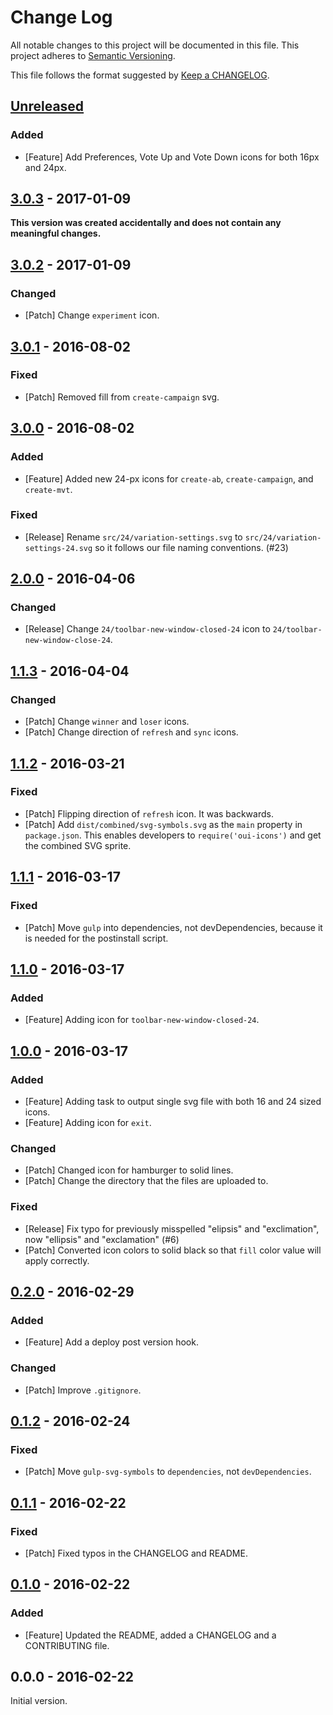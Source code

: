# Change Log
All notable changes to this project will be documented in this file.
This project adheres to [Semantic Versioning](http://semver.org/).

This file follows the format suggested by [Keep a CHANGELOG](https://github.com/olivierlacan/keep-a-changelog).

## [Unreleased][Unreleased]
### Added
- [Feature] Add Preferences, Vote Up and Vote Down icons for both 16px and 24px.

## [3.0.3][3.0.3] - 2017-01-09
__This version was created accidentally and does not contain any meaningful changes.__

## [3.0.2][3.0.2] - 2017-01-09
### Changed
- [Patch] Change `experiment` icon.

## [3.0.1][3.0.1] - 2016-08-02
### Fixed
- [Patch] Removed fill from `create-campaign` svg.

## [3.0.0][3.0.0] - 2016-08-02
### Added
- [Feature] Added new 24-px icons for `create-ab`, `create-campaign`, and `create-mvt`.

### Fixed
- [Release] Rename `src/24/variation-settings.svg` to `src/24/variation-settings-24.svg` so it follows our file naming conventions. (#23)

## [2.0.0][2.0.0] - 2016-04-06
### Changed
- [Release] Change `24/toolbar-new-window-closed-24` icon to `24/toolbar-new-window-close-24`.

## [1.1.3][1.1.3] - 2016-04-04
### Changed
- [Patch] Change `winner` and `loser` icons.
- [Patch] Change direction of `refresh` and `sync` icons.

## [1.1.2][1.1.2] - 2016-03-21
### Fixed
- [Patch] Flipping direction of `refresh` icon. It was backwards.
- [Patch] Add `dist/combined/svg-symbols.svg` as the `main` property in `package.json`. This enables developers to `require('oui-icons')` and get the combined SVG sprite.

## [1.1.1][1.1.1] - 2016-03-17
### Fixed
- [Patch] Move `gulp` into dependencies, not devDependencies, because it is needed for the postinstall script.

## [1.1.0][1.1.0] - 2016-03-17
### Added
- [Feature] Adding icon for `toolbar-new-window-closed-24`.

## [1.0.0][1.0.0] - 2016-03-17
### Added
- [Feature] Adding task to output single svg file with both 16 and 24 sized icons.
- [Feature] Adding icon for `exit`.

### Changed
- [Patch] Changed icon for hamburger to solid lines.
- [Patch] Change the directory that the files are uploaded to.

### Fixed
- [Release] Fix typo for previously misspelled "elipsis" and "exclimation", now "ellipsis" and "exclamation" (#6)
- [Patch] Converted icon colors to solid black so that `fill` color value will apply correctly.

## [0.2.0][0.2.0] - 2016-02-29
### Added
- [Feature] Add a deploy post version hook.

### Changed
- [Patch] Improve `.gitignore`.

## [0.1.2][0.1.2] - 2016-02-24
### Fixed
- [Patch] Move `gulp-svg-symbols` to `dependencies`, not `devDependencies`.

## [0.1.1][0.1.1] - 2016-02-22
### Fixed
- [Patch] Fixed typos in the CHANGELOG and README.

## [0.1.0][0.1.0] - 2016-02-22
### Added
- [Feature] Updated the README, added a CHANGELOG and a CONTRIBUTING file.

## 0.0.0 - 2016-02-22
Initial version.

[Unreleased]: https://github.com/optimizely/oui-icons/compare/v3.0.3...HEAD
[0.1.0]: https://github.com/optimizely/oui-icons/compare/v0.0.0...v0.1.0
[0.1.1]: https://github.com/optimizely/oui-icons/compare/v0.1.0...v0.1.1
[0.1.2]: https://github.com/optimizely/oui-icons/compare/v0.1.1...v0.1.2
[0.2.0]: https://github.com/optimizely/oui-icons/compare/v0.1.2...v0.2.0
[1.0.0]: https://github.com/optimizely/oui-icons/compare/v0.2.0...v1.0.0
[1.1.0]: https://github.com/optimizely/oui-icons/compare/v1.0.0...v1.1.0
[1.1.1]: https://github.com/optimizely/oui-icons/compare/v1.1.0...v1.1.1
[1.1.2]: https://github.com/optimizely/oui-icons/compare/v1.1.1...v1.1.2
[1.1.3]: https://github.com/optimizely/oui-icons/compare/v1.1.2...v1.1.3
[2.0.0]: https://github.com/optimizely/oui-icons/compare/v1.1.3...v2.0.0
[3.0.0]: https://github.com/optimizely/oui-icons/compare/v2.0.0...v3.0.0
[3.0.1]: https://github.com/optimizely/oui-icons/compare/v3.0.0...v3.0.1
[3.0.2]: https://github.com/optimizely/oui-icons/compare/v3.0.1...v3.0.2
[3.0.3]: https://github.com/optimizely/oui-icons/compare/v3.0.2...v3.0.3
